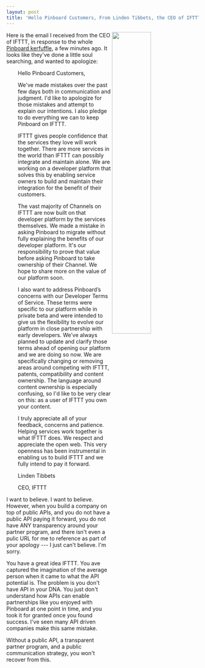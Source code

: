 ```yaml
---
layout: post
title: 'Hello Pinboard Customers, From Linden Tibbets, the CEO of IFTTT'
---
```

<p><img src="http://kinlane-productions.s3.amazonaws.com/api-evangelist-site/blog/ifttt-291.png" alt="" width="45%" align="right" /></p>
<p class="p1">Here is the email I received from the CEO of IFTTT, in response to the whole <a href="https://blog.pinboard.in/2016/03/my_heroic_and_lazy_stand_against_ifttt/">Pinboard kerfuffle</a>, a few minutes ago. It looks like they've done a little soul searching, and wanted to apologize:</p>
<p class="p1" style="padding-left: 30px;"><span class="s1">Hello Pinboard Customers,</span><em>&nbsp;</em></p>
<p class="p1" style="padding-left: 30px;"><span class="s1">We've made mistakes over the past few days both in communication and judgment. I'd like to apologize for those mistakes and attempt to explain our intentions. I also pledge to do everything we can to keep Pinboard on IFTTT.</span></p>
<p class="p1" style="padding-left: 30px;"><span class="s1">IFTTT gives people confidence that the services they love will work together. There are more services in the world than IFTTT can possibly integrate and maintain alone. We are working on a developer platform that solves this by enabling service owners to build and maintain their integration for the benefit of their customers.</span><em>&nbsp;</em></p>
<p class="p1" style="padding-left: 30px;"><span class="s1">The vast majority of Channels on IFTTT are now built on that developer platform by the services themselves. We made a mistake in asking Pinboard to migrate without fully explaining the benefits of our developer platform. It's our responsibility to prove that value before asking Pinboard to take ownership of their Channel. We hope to share more on the value of our platform soon.</span></p>
<p class="p1" style="padding-left: 30px;"><span class="s1">I also want to address Pinboard&rsquo;s concerns with our Developer Terms of Service. These terms were specific to our platform while in private beta and were intended to give us the flexibility to evolve our platform in close partnership with early developers. We&rsquo;ve always planned to update and clarify those terms ahead of opening our platform and we are doing so now. We are specifically changing or removing areas around competing with IFTTT, patents, compatibility and content ownership. The language around content ownership is especially confusing, so I'd like to be very clear on this: as a user of IFTTT you own your content.</span></p>
<p class="p1" style="padding-left: 30px;"><span class="s1">I truly appreciate all of your feedback, concerns and patience. Helping services work together is what IFTTT does. We respect and appreciate the open web. This very openness has been instrumental in enabling us to build IFTTT and we fully intend to pay it forward.</span></p>
<p class="p1" style="padding-left: 30px;"><span class="s1">Linden Tibbets</span></p>
<p class="p3" style="padding-left: 30px;"><span class="s2">CEO, IFTTT</span></p>
<p class="p3">I want to believe. I want to believe. However, when you build a company on top of public APIs, and you do not have a public API paying it forward, you do not have ANY transparency around your partner program, and there isn't even a pulic URL for me to reference as part of your apology --- I just can't believe. I'm sorry.</p>
<p class="p3">You have a great idea IFTTT. You ave captured the imagination of the average person when it came to what the API potential is. The problem is you don't have API in your DNA. You just don't understand how APIs can enable partnerships like you enjoyed with Pinboard at one point in time, and you took it for granted once you found success. I've seen many API driven companies make this same mistake.&nbsp;</p>
<p class="p3">Without a public API, a transparent partner program, and a public communication strategy, you won't recover from this.</p>